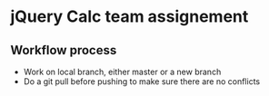 # jQuery Calc team assignement

## Workflow process
- Work on local branch, either master or a new branch
- Do a git pull before pushing to make sure there are no conflicts

